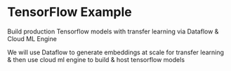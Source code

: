 # TensorFlow Example 
Build production Tensorflow models with transfer learning via Dataflow &amp; Cloud ML Engine

We will use Dataflow to generate embeddings at scale for transfer learning & then use cloud ml engine to build & host tensorflow models
